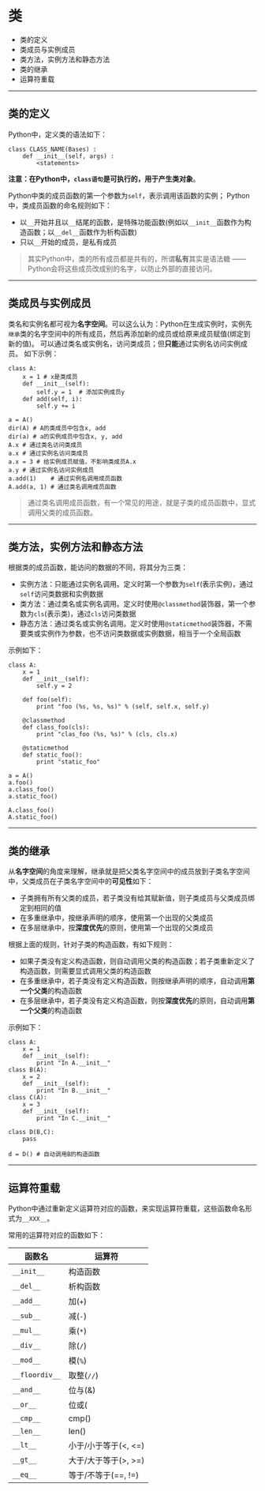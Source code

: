 # 类

+ 类的定义
+ 类成员与实例成员
+ 类方法，实例方法和静态方法
+ 类的继承
+ 运算符重载

--------------------------------------------------------------------------------
## 类的定义

Python中，定义类的语法如下：
```
class CLASS_NAME(Bases) :
	def __init__(self, args) :
		<statements>
```
**注意：**在Python中，`class语句`是可执行的，用于产生**类对象**。

Python中类的成员函数的第一个参数为`self`，表示调用该函数的实例； Python中，类成员函数的命名规则如下：
+ 以`__`开始并且以`__`结尾的函数，是特殊功能函数(例如以`__init__`函数作为构造函数；以`__del__`函数作为析构函数)
+ 只以`__`开始的成员，是私有成员

> 其实Python中，类的所有成员都是共有的，所谓**私有**其实是语法糖 —— Python会将这些成员改成别的名字，以防止外部的直接访问。


--------------------------------------------------------------------------------
## 类成员与实例成员

类名和实例名都可视为**名字空间**。可以这么认为：Python在生成实例时，实例先`继承`类的名字空间中的所有成员，然后再添加新的成员或给原来成员赋值(绑定到新的值)。 可以通过类名或实例名，访问类成员；但**只能**通过实例名访问实例成员。
如下示例：
```
class A:
	x = 1 # x是类成员
	def __init__(self):
		self.y = 1	# 添加实例成员y
	def add(self, i):
		self.y += i 

a = A()
dir(A) # A的类成员中包含x, add
dir(a) # a的实例成员中包含x, y, add
A.x # 通过类名访问类成员
a.x # 通过实例名访问类成员
a.x = 3 # 给实例成员赋值，不影响类成员A.x
a.y # 通过实例名访问实例成员
a.add(1)	# 通过实例名调用成员函数
A.add(a, 1) # 通过类名调用成员函数
```
> 通过类名调用成员函数，有一个常见的用途，就是子类的成员函数中，显式调用父类的成员函数。

--------------------------------------------------------------------------------
## 类方法，实例方法和静态方法

根据类的成员函数，能访问的数据的不同，将其分为三类：
+ 实例方法：只能通过实例名调用。定义时第一个参数为`self`(表示实例)，通过`self`访问类数据和实例数据
+ 类方法：通过类名或实例名调用。定义时使用`@classmethod`装饰器，第一个参数为`cls`(表示类)，通过`cls`访问类数据
+ 静态方法：通过类名或实例名调用。定义时使用`@staticmethod`装饰器，不需要类或实例作为参数，也不访问类数据或实例数据，相当于一个全局函数

示例如下：
```
class A:
	x = 1
	def __init__(self):
		self.y = 2	

	def foo(self):
		print "foo (%s, %s, %s)" % (self, self.x, self.y)

	@classmethod
	def class_foo(cls):
		print "clas_foo (%s, %s)" % (cls, cls.x)

	@staticmethod
	def static_foo():
		print "static_foo"

a = A()
a.foo()
a.class_foo()
a.static_foo()

A.class_foo()
A.static_foo()

```

--------------------------------------------------------------------------------
## 类的继承

从**名字空间**的角度来理解，继承就是把父类名字空间中的成员放到子类名字空间中，父类成员在子类名字空间中的**可见性**如下：
+ 子类拥有所有父类的成员，若子类没有给其赋新值，则子类成员与父类成员绑定到相同的值
+ 在多重继承中，按继承声明的顺序，使用第一个出现的父类成员
+ 在多层继承中，按**深度优先**的原则，使用第一个出现的父类成员

根据上面的规则，针对子类的构造函数，有如下规则：
+ 如果子类没有定义构造函数，则自动调用父类的构造函数；若子类重新定义了构造函数，则需要显式调用父类的构造函数
+ 在多重继承中，若子类没有定义构造函数，则按继承声明的顺序，自动调用**第一个父类**的构造函数
+ 在多层继承中，若子类没有定义构造函数，则按**深度优先**的原则，自动调用**第一个父类**的构造函数

示例如下：
```
class A:
	x = 1
	def __init__(self):
		print "In A.__init__"
class B(A):
	x = 2
	def __init__(self):
		print "In B.__init__"
class C(A):
	x = 3
	def __init__(self):
		print "In C.__init__"

class D(B,C):
	pass

d = D() # 自动调用B的构造函数
```
--------------------------------------------------------------------------------
## 运算符重载

Python中通过重新定义运算符对应的函数，来实现运算符重载，这些函数命名形式为``__XXX__``。

常用的运算符对应的函数如下：

|函数名			|运算符		|
|---------------|-----------|
|`__init__`		|构造函数	|
|`__del__`		|析构函数	|
|`__add__`		|加(`+`)	|
|`__sub__`		|减(`-`)	|
|`__mul__`		|乘(`*`)	|
|`__div__`	    |除(`/`)	|
|`__mod__`	    |模(`%`)	|
|`__floordiv__`	|取整(`//`)	|
|`__and__`	|位与(&)		|
|`__or__`	|位或(|)		|
|`__cmp__`	|cmp()			|
|`__len__`	|len()		|
|`__lt__`	|小于/小于等于(<, <=)	|
|`__gt__`	|大于/大于等于(>, >=)	|
|`__eq__`	|等于/不等于(==, !=)	|
